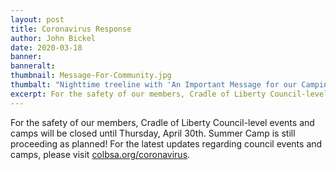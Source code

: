 ```yaml
---
layout: post
title: Coronavirus Response
author: John Bickel
date: 2020-03-18
banner:
banneralt:
thumbnail: Message-For-Community.jpg
thumbalt: "Nighttime treeline with 'An Important Message for our Camping Community' written in the sky"
excerpt: For the safety of our members, Cradle of Liberty Council-level events and camps will be closed until Thursday, April 30th...
---
```


For the safety of our members, Cradle of Liberty Council-level events and camps will be closed until Thursday, April 30th. Summer Camp is still proceeding as planned! For the latest updates regarding council events and camps, please visit [colbsa.org/coronavirus](https://colbsa.org/coronavirus).
